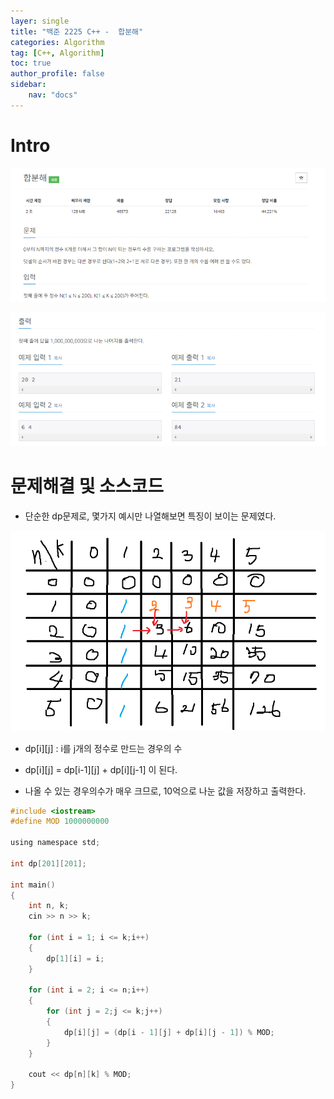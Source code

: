 ```yaml
---
layer: single
title: "백준 2225 C++ -  합분해"
categories: Algorithm
tag: [C++, Algorithm]
toc: true
author_profile: false
sidebar: 
    nav: "docs"
---
```



# Intro

![image](/images/2024/2024-09-23/capture_6.PNG)  

![image](/images/2024/2024-09-23/capture_7.PNG)  


# 문제해결 및 소스코드

- 단순한 dp문제로, 몇가지 예시만 나열해보면 특징이 보이는 문제였다.  

![image](/images/2024/2024-09-23/capture_8.PNG)  

- dp[i][j] : i를 j개의 정수로 만드는 경우의 수

- dp[i][j] = dp[i-1][j] + dp[i][j-1] 이 된다.

- 나올 수 있는 경우의수가 매우 크므로, 10억으로 나눈 값을 저장하고 출력한다.

```c
#include <iostream>
#define MOD 1000000000

using namespace std;

int dp[201][201];

int main()
{
	int n, k;
	cin >> n >> k;

	for (int i = 1; i <= k;i++)
	{
		dp[1][i] = i;
	}

	for (int i = 2; i <= n;i++)
	{
		for (int j = 2;j <= k;j++)
		{
			dp[i][j] = (dp[i - 1][j] + dp[i][j - 1]) % MOD;
		}
	}

	cout << dp[n][k] % MOD;
}
```